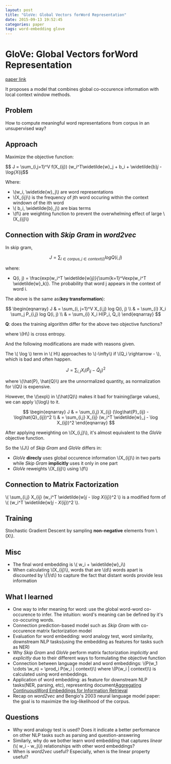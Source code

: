 ```yaml
---
layout: post
title: "GloVe: Global Vectors forWord Representation"
date: 2015-09-13 19:52:45
categories: paper
tags: word-embedding glove
---
```


# GloVe: Global Vectors forWord Representation

[paper link](http://www-nlp.stanford.edu/pubs/glove.pdf)

It proposes a model that combines global co-occurence information with local context window methods.

## Problem

How to compute meaningful word representations from corpus in an unsupervised way?

## Approach

Maximize the objective function:

$$ J = \sum_{i,j=1}^V f(X_{ij}) (w_i^T\widetilde{w}_j + b_i + \widetilde{b}_j - \log{X_{ij$$

Where:

- \\(w_i,  \widetide{w}_j\\) are word representations
- \\(X_{ij}\\) is the frequency of jth word occuring within the context windown of the ith word
- \\( b_i, \widetilde{b}_j\\) are bias terms
- \\(f\\) are weighting function to prevent the overwhelming effect of large \\(X_{ij}\\)


## Connection with *Skip Gram* in *word2vec* 

In skip gram,

$$ J = \sum_{i \in corpus, j \in context(i)} log Q(i, j) $$

where:

- Q(i, j) = \frac{exp(w_i^T \widetilde{w}_j)}{\sum_{k=1}^Vexp(w_i^T \widetilde{w}_k)}. The probability that word j appears in the context of word i.

The above is the same as(**key transformation**):

$$
\begin{eqnarray}
 J & = \sum_{i, j=1}^V X_{i,j} log Q(i, j) \\
   & = \sum_{i} X_i \sum_j  P_{i,j} log Q(i, j) \\
   & = \sum_{i} X_i H(P_i, Q_i)
\end{eqnarray}
$$

**Q**: does the training algorithm differ for the above two objective functions?

where \\(H\\) is cross entropy.

And the following modifications are made with reasons given.

The \\( \log \\) term in \\( H\\) approaches to \\(-\infty\\) if \\(Q_i \rightarrow - \\), which is bad and often happen.

$$ J = \sum_{i,j} X_i (\hat{P}_{ij} - \hat{Q}_{ij})^2$$

where \\(\hat{P}, \hat{Q}\\) are the unnormalized quantity, as normalization for \\(Q\\) is expensive.

However, the \\(\exp\\) in \\(\hat(Q)\\) makes it bad for training(large values), we can apply \\(\log\\) to it. 

$$
\begin{eqnarray}
J & = \sum_{i,j} X_{ij} (\log\hat{P}_{ij} - \log\hat{Q}_{ij})^2 \\
  & = \sum_{i,j} X_{ij} (w_i^T \widetilde{w}_j - \log X_{ij})^2 
\end{eqnarray}
$$

After applying reweighting on \\(X_{i,j}\\), it's almost equivalent to the *GloVe* objective function.

So the \\(J\\) of *Skip Gram* and *GloVe* differs in:

- *GloVe* **direcly** uses global occurence information \\(X_{ij}\\) in two parts while *Skip Gram* **implicitly** uses it only in one part
- *GloVe* reweights \\(X_{ij}\\) using \\(f\\)


## Connection to Matrix Factorization

\\( \sum_{i,j} X_{ij} (w_i^T \widetilde{w}_j - \log X_{ij})^2 \\) is a modified form of  \\( (w_i^T \widetilde{w}_j - X_{ij})^2 \\).

## Training

Stochastic Gradient Descent by sampling **non-negative** elements from \\(X\\).


## Misc

- The final word embedding is \\( w_i + \widetilde{w}_i\\)
- When calculating \\(X_{ij}\\), words that are \\(d\\) words apart is discounted by \\(1/d\\) to capture the fact that distant words provide less information


## What I learned

- One way to infer meaning for word: use the global word-word co-occurence to infer. The intuition: word's meaning can be defined by it's co-occuring words.
- Connection prediction-based model such as *Skip Gram* with co-occurence matrix factorization model
- Evaluation for word embedding: word analogy test, word similarity, downstream NLP tasks(using the embedding as features for tasks such as NER)
- Why *Skip Gram* and *GloVe* perform matrix factorization *implicitly* and *explicitly* due to their different ways to formulating the objective function
- Connection between language model and word embeddings: \\(P(w_1 \cdots \w_n) = \prod_i P(w_i | context)\\) where \\(P(w_i | context)\\) is calculated using word embeddings.
- Application of word embedding: as feature for downstream NLP tasks(NER, parsing, etc), representing document[Aggregating ContinuousWord Embeddings for Information Retrieval](http://www.aclweb.org/anthology/W13-3212)
- Recap on *word2vec* and Bengio's 2003 neural language model paper: the goal is to maximize the log-likelihood of the corpus.

## Questions

- Why word analogy test is used? Does it indicate a better performance on other NLP tasks such as parsing and question-answering
- Similarly, why do we bother learn word embedding that captures *linear* (\\( w_i - w_j\\)) relationships with other word embeddings?
- When is *word2vec* useful? Especially, when is the linear property useful?
